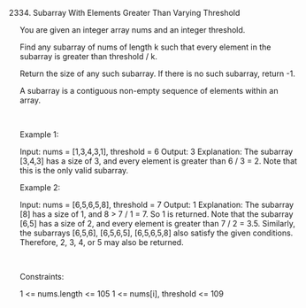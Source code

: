 2334. Subarray With Elements Greater Than Varying Threshold

You are given an integer array nums and an integer threshold.

Find any subarray of nums of length k such that every element in the subarray is greater than threshold / k.

Return the size of any such subarray. If there is no such subarray, return -1.

A subarray is a contiguous non-empty sequence of elements within an array.

 

Example 1:

Input: nums = [1,3,4,3,1], threshold = 6
Output: 3
Explanation: The subarray [3,4,3] has a size of 3, and every element is greater than 6 / 3 = 2.
Note that this is the only valid subarray.


Example 2:

Input: nums = [6,5,6,5,8], threshold = 7
Output: 1
Explanation: The subarray [8] has a size of 1, and 8 > 7 / 1 = 7. So 1 is returned.
Note that the subarray [6,5] has a size of 2, and every element is greater than 7 / 2 = 3.5. 
Similarly, the subarrays [6,5,6], [6,5,6,5], [6,5,6,5,8] also satisfy the given conditions.
Therefore, 2, 3, 4, or 5 may also be returned.

 

Constraints:

1 <= nums.length <= 105
1 <= nums[i], threshold <= 109